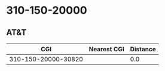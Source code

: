 # 310-150-20000
## AT&T


| CGI | Nearest CGI | Distance |
|-----|-------------|----------|
| 310-150-20000-30820 |  | 0.0 |
